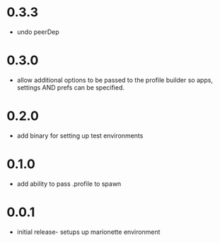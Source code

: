 # 0.3.3
  - undo peerDep
# 0.3.0
  - allow additional options to be passed to the profile builder so
    apps, settings AND prefs can be specified.
# 0.2.0
  - add binary for setting up test environments
# 0.1.0
  - add ability to pass .profile to spawn

# 0.0.1
  - initial release- setups up marionette environment
